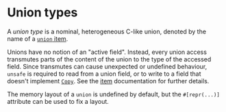 # Union types

A *union type* is a nominal, heterogeneous C-like union, denoted by the name of
a [`union` item][item].

Unions have no notion of an "active field". Instead, every union access
transmutes parts of the content of the union to the type of the accessed
field. Since transmutes can cause unexpected or undefined behaviour, `unsafe` is
required to read from a union field, or to write to a field that doesn't
implement [`Copy`]. See the [item] documentation for further details.

The memory layout of a `union` is undefined by default, but the `#[repr(...)]`
attribute can be used to fix a layout.

[`Copy`]: ../special-types-and-traits.md#copy
[item]: ../items/unions.md
